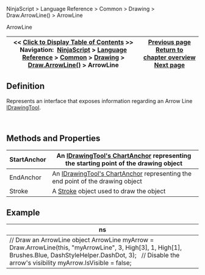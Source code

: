 ﻿


NinjaScript \> Language Reference \> Common \> Drawing \> Draw.ArrowLine() \> ArrowLine






















ArrowLine







| \<\< [Click to Display Table of Contents](arrowline.md) \>\> **Navigation:**     [NinjaScript](ninjascript-1.md) \> [Language Reference](language_reference_wip-1.md) \> [Common](common-1.md) \> [Drawing](drawing-1.md) \> [Draw.ArrowLine()](draw_arrowline-1.md) \> ArrowLine | [Previous page](draw_arrowline-1.md) [Return to chapter overview](draw_arrowline-1.md) [Next page](draw_arrowup-1.md) |
| --- | --- |











## Definition


Represents an interface that exposes information regarding an Arrow Line [IDrawingTool](idrawingtool-1.md).


 


## Methods and Properties




| StartAnchor | An [IDrawingTool's ChartAnchor](idrawingtool-1.htm#chartanchor) representing the starting point of the drawing object |
| --- | --- |
| EndAnchor | An [IDrawingTool's ChartAnchor](idrawingtool-1.htm#chartanchor) representing the end point of the drawing object |
| Stroke | A [Stroke](stroke_class-1.md) object used to draw the object |



## 


## 


## Example




| ns |
| --- |
| // Draw an ArrowLine object ArrowLine myArrow \= Draw.ArrowLine(this, "myArrowLine", 3, High\[3], 1, High\[1], Brushes.Blue, DashStyleHelper.DashDot, 3);   // Disable the arrow's visibility myArrow.IsVisible \= false; |









